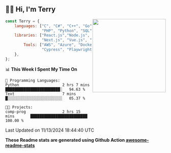 <h2>👋🏻 Hi, I'm Terry</h2>

<img align='right' src="https://media.giphy.com/media/fkZukR450RQ1qnGaq9/giphy.gif" width="230">

```javascript
const Terry = {
    languages: ["C", "C#", "C++", "Go", "Java", "Javascript",
                "PHP", "Python", "SQL", "Typescript"],
    libraries: ["React.js","Node.js", ".Net", "Express.js",
                "Next.js", "Vue.js", "Astro.js", "CUDA"],
        Tools: ["AWS", "Azure", "Docker🐳", "Git", "Figma",
                "Cypress", "Playwright", "Postman", "Jira"],
    },
};
```
<!--START_SECTION:waka-->
📊 **This Week I Spent My Time On** 

```text
💬 Programming Languages: 
Python                   2 hrs 7 mins        ████████████████████████░   94.63 % 
Text                     7 mins              █░░░░░░░░░░░░░░░░░░░░░░░░   05.37 % 

🐱‍💻 Projects: 
comp-prog                2 hrs 15 mins       █████████████████████████   100.00 % 
```


 Last Updated on 11/13/2024 18:44:40 UTC
<!--END_SECTION:waka-->

**These Readme stats are generated using Github Action [awesome-readme-stats](https://github.com/anmol098/waka-readme-stats)**
